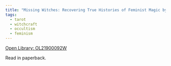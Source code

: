 ```yaml
---
title: "Missing Witches: Recovering True Histories of Feminist Magic by Risa Dickens and Amy Torok"
tags:
  - tarot
  - witchcraft
  - occultism
  - feminism
---
```

[Open Library: OL21900092W](https://openlibrary.org/works/OL21900092W/Missing_Witches)

Read in paperback.